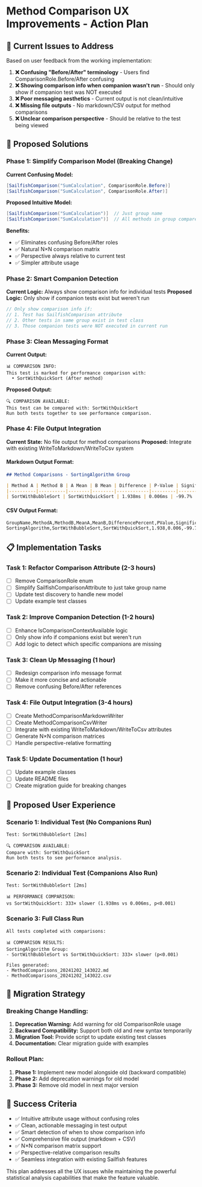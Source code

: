 # Method Comparison UX Improvements - Action Plan

## 🎯 **Current Issues to Address**

Based on user feedback from the working implementation:

1. **❌ Confusing "Before/After" terminology** - Users find ComparisonRole.Before/After confusing
2. **❌ Showing comparison info when companion wasn't run** - Should only show if companion test was NOT executed
3. **❌ Poor messaging aesthetics** - Current output is not clean/intuitive
4. **❌ Missing file outputs** - No markdown/CSV output for method comparisons
5. **❌ Unclear comparison perspective** - Should be relative to the test being viewed

## 🔧 **Proposed Solutions**

### **Phase 1: Simplify Comparison Model (Breaking Change)**

**Current Confusing Model:**
```csharp
[SailfishComparison("SumCalculation", ComparisonRole.Before)]
[SailfishComparison("SumCalculation", ComparisonRole.After)]
```

**Proposed Intuitive Model:**
```csharp
[SailfishComparison("SumCalculation")]  // Just group name
[SailfishComparison("SumCalculation")]  // All methods in group compared
```

**Benefits:**
- ✅ Eliminates confusing Before/After roles
- ✅ Natural N×N comparison matrix
- ✅ Perspective always relative to current test
- ✅ Simpler attribute usage

### **Phase 2: Smart Companion Detection**

**Current Logic:** Always show comparison info for individual tests
**Proposed Logic:** Only show if companion tests exist but weren't run

```csharp
// Only show comparison info if:
// 1. Test has SailfishComparison attribute
// 2. Other tests in same group exist in test class
// 3. Those companion tests were NOT executed in current run
```

### **Phase 3: Clean Messaging Format**

**Current Output:**
```
📊 COMPARISON INFO:
This test is marked for performance comparison with:
  • SortWithQuickSort (After method)
```

**Proposed Output:**
```
🔍 COMPARISON AVAILABLE:
This test can be compared with: SortWithQuickSort
Run both tests together to see performance comparison.
```

### **Phase 4: File Output Integration**

**Current State:** No file output for method comparisons
**Proposed:** Integrate with existing WriteToMarkdown/WriteToCsv system

#### **Markdown Output Format:**
```markdown
## Method Comparisons - SortingAlgorithm Group

| Method A | Method B | A Mean | B Mean | Difference | P-Value | Significance |
|----------|----------|--------|--------|------------|---------|--------------|
| SortWithBubbleSort | SortWithQuickSort | 1.938ms | 0.006ms | -99.7% | 0.000001 | Significant |
```

#### **CSV Output Format:**
```csv
GroupName,MethodA,MethodB,MeanA,MeanB,DifferencePercent,PValue,Significance
SortingAlgorithm,SortWithBubbleSort,SortWithQuickSort,1.938,0.006,-99.7,0.000001,Significant
```

## 📋 **Implementation Tasks**

### **Task 1: Refactor Comparison Attribute (2-3 hours)**
- [ ] Remove ComparisonRole enum
- [ ] Simplify SailfishComparisonAttribute to just take group name
- [ ] Update test discovery to handle new model
- [ ] Update example test classes

### **Task 2: Improve Companion Detection (1-2 hours)**
- [ ] Enhance IsComparisonContextAvailable logic
- [ ] Only show info if companions exist but weren't run
- [ ] Add logic to detect which specific companions are missing

### **Task 3: Clean Up Messaging (1 hour)**
- [ ] Redesign comparison info message format
- [ ] Make it more concise and actionable
- [ ] Remove confusing Before/After references

### **Task 4: File Output Integration (3-4 hours)**
- [ ] Create MethodComparisonMarkdownWriter
- [ ] Create MethodComparisonCsvWriter  
- [ ] Integrate with existing WriteToMarkdown/WriteToCsv attributes
- [ ] Generate N×N comparison matrices
- [ ] Handle perspective-relative formatting

### **Task 5: Update Documentation (1 hour)**
- [ ] Update example classes
- [ ] Update README files
- [ ] Create migration guide for breaking changes

## 🎨 **Proposed User Experience**

### **Scenario 1: Individual Test (No Companions Run)**
```
Test: SortWithBubbleSort [2ms]

🔍 COMPARISON AVAILABLE:
Compare with: SortWithQuickSort
Run both tests to see performance analysis.
```

### **Scenario 2: Individual Test (Companions Also Run)**
```
Test: SortWithBubbleSort [2ms]

📊 PERFORMANCE COMPARISON:
vs SortWithQuickSort: 333× slower (1.938ms vs 0.006ms, p<0.001)
```

### **Scenario 3: Full Class Run**
```
All tests completed with comparisons:

📊 COMPARISON RESULTS:
SortingAlgorithm Group:
- SortWithBubbleSort vs SortWithQuickSort: 333× slower (p<0.001)

Files generated:
- MethodComparisons_20241202_143022.md
- MethodComparisons_20241202_143022.csv
```

## 🚀 **Migration Strategy**

### **Breaking Change Handling:**
1. **Deprecation Warning:** Add warning for old ComparisonRole usage
2. **Backward Compatibility:** Support both old and new syntax temporarily  
3. **Migration Tool:** Provide script to update existing test classes
4. **Documentation:** Clear migration guide with examples

### **Rollout Plan:**
1. **Phase 1:** Implement new model alongside old (backward compatible)
2. **Phase 2:** Add deprecation warnings for old model
3. **Phase 3:** Remove old model in next major version

## 🎯 **Success Criteria**

- ✅ Intuitive attribute usage without confusing roles
- ✅ Clean, actionable messaging in test output
- ✅ Smart detection of when to show comparison info
- ✅ Comprehensive file output (markdown + CSV)
- ✅ N×N comparison matrix support
- ✅ Perspective-relative comparison results
- ✅ Seamless integration with existing Sailfish features

This plan addresses all the UX issues while maintaining the powerful statistical analysis capabilities that make the feature valuable.
